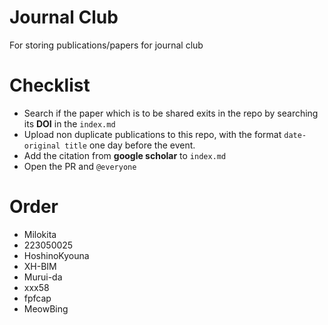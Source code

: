 # Journal Club
For storing publications/papers for journal club

# Checklist
- Search if the paper which is to be shared exits in the repo by searching its **DOI** in the `index.md`
- Upload non duplicate publications to this repo, with the format `date-original title` one day before the event.
- Add the citation from **google scholar** to `index.md`
- Open the PR and `@everyone` 



# Order

- Milokita		
- 223050025		
- HoshinoKyouna		
- XH-BIM		
- Murui-da		
- xxx58		
- fpfcap		
- MeowBing		
